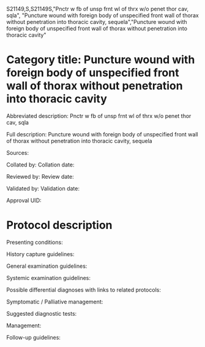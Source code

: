 S21149,S,S21149S,"Pnctr w fb of unsp frnt wl of thrx w/o penet thor cav, sqla", "Puncture wound with foreign body of unspecified front wall of thorax without penetration into thoracic cavity, sequela","Puncture wound with foreign body of unspecified front wall of thorax without penetration into thoracic cavity"
# Category title: Puncture wound with foreign body of unspecified front wall of thorax without penetration into thoracic cavity

Abbreviated description: Pnctr w fb of unsp frnt wl of thrx w/o penet thor cav, sqla

Full description: Puncture wound with foreign body of unspecified front wall of thorax without penetration into thoracic cavity, sequela

Sources:

Collated by:
Collation date:

Reviewed by:
Review date:

Validated by:
Validation date:

Approval UID:

# Protocol description

Presenting conditions:

History capture guidelines:

General examination guidelines:

Systemic examination guidelines:

Possible differential diagnoses with links to related protocols:

Symptomatic / Palliative management:

Suggested diagnostic tests:

Management:

Follow-up guidelines:
